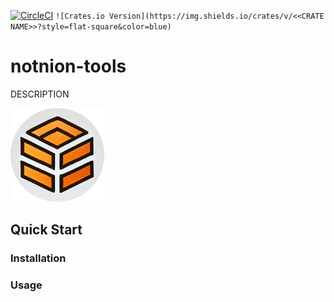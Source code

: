 [![CircleCI](https://dl.circleci.com/status-badge/img/circleci/X1fiE4koKU88Z9sKwWoPAH/MVwdZy6GG5cejebNhSpJaw/tree/main.svg?style=svg)](https://dl.circleci.com/status-badge/redirect/circleci/X1fiE4koKU88Z9sKwWoPAH/MVwdZy6GG5cejebNhSpJaw/tree/main)
`![Crates.io Version](https://img.shields.io/crates/v/<<CRATE NAME>>?style=flat-square&color=blue)`

# notnion-tools

DESCRIPTION

<img src="../LOGO.png" alt="LOGO" width="150" height="150">

## Quick Start

### Installation

### Usage
